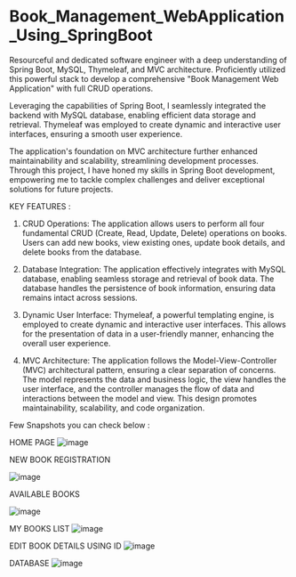 # Book_Management_WebApplication_Using_SpringBoot
Resourceful and dedicated software engineer with a deep understanding of Spring Boot, MySQL, Thymeleaf, and MVC architecture. Proficiently utilized this powerful stack to develop a comprehensive "Book Management Web Application" with full CRUD operations. 

Leveraging the capabilities of Spring Boot, I seamlessly integrated the backend with MySQL database, enabling efficient data storage and retrieval. Thymeleaf was employed to create dynamic and interactive user interfaces, ensuring a smooth user experience. 

The application's foundation on MVC architecture further enhanced maintainability and scalability, streamlining development processes. Through this project, I have honed my skills in Spring Boot development, empowering me to tackle complex challenges and deliver exceptional solutions for future projects.

KEY FEATURES : 
1. CRUD Operations: The application allows users to perform all four fundamental CRUD (Create, Read, Update, Delete) operations on books. Users can add new books, view existing ones, update book details, and delete books from the database.

2. Database Integration: The application effectively integrates with MySQL database, enabling seamless storage and retrieval of book data. The database handles the persistence of book information, ensuring data remains intact across sessions.

3. Dynamic User Interface: Thymeleaf, a powerful templating engine, is employed to create dynamic and interactive user interfaces. This allows for the presentation of data in a user-friendly manner, enhancing the overall user experience.

4. MVC Architecture: The application follows the Model-View-Controller (MVC) architectural pattern, ensuring a clear separation of concerns. The model represents the data and business logic, the view handles the user interface, and the controller manages the flow of data and interactions between the model and view. This design promotes maintainability, scalability, and code organization.

Few Snapshots you can check below :

HOME PAGE
![image](https://github.com/SHIVAM-MAHTO-09/Book_Management_WebApplication_Using_SpringBoot/assets/123778173/d0acdb9e-6d17-4933-8420-ca50c5c710eb)

NEW BOOK REGISTRATION

![image](https://github.com/SHIVAM-MAHTO-09/Book_Management_WebApplication_Using_SpringBoot/assets/123778173/b33c324a-da7e-439c-81bf-32604d6c43e7)

AVAILABLE BOOKS

![image](https://github.com/SHIVAM-MAHTO-09/Book_Management_WebApplication_Using_SpringBoot/assets/123778173/ccea2306-8e61-4e38-833e-fe75b016a72e)

MY BOOKS LIST
![image](https://github.com/SHIVAM-MAHTO-09/Book_Management_WebApplication_Using_SpringBoot/assets/123778173/16990571-c69e-41fd-8d4d-35f176862561)

EDIT BOOK DETAILS USING ID
![image](https://github.com/SHIVAM-MAHTO-09/Book_Management_WebApplication_Using_SpringBoot/assets/123778173/0a4a97e9-5e5c-46b6-987e-a5207ab61f89)

DATABASE
![image](https://github.com/SHIVAM-MAHTO-09/Book_Management_WebApplication_Using_SpringBoot/assets/123778173/5a33efd8-d48e-4279-903f-0afec645c66f)
